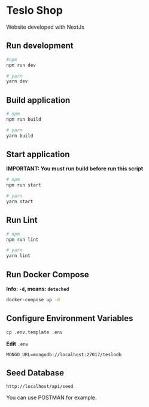 # Teslo Shop

Website developed with NextJs

## Run development

```bash
#npm
npm run dev

# yarn
yarn dev
```

## Build application

```bash
# npm
npm run build

# yarn
yarn build
```

## Start application

**IMPORTANT: You must run build before run this script**

```bash
# npm
npm run start

# yarn
yarn start
```

## Run Lint

```bash
# npm
npm run lint

# yarn
yarn lint
```

## Run Docker Compose

__Info: ```-d```, means: ```detached```__

```bash
docker-compose up -d
```

## Configure Environment Variables

```bash
cp .env.template .env
```

__Edit__ ```.env```

```
MONGO_URL=mongodb://localhost:27017/teslodb
```

## Seed Database

```http://localhost/api/seed```

You can use POSTMAN for example.